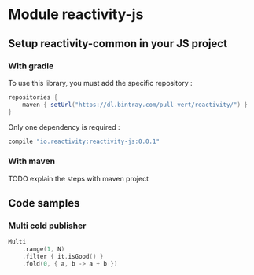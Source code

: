 # Module reactivity-js

## Setup reactivity-common in your JS project

### With gradle

To use this library, you must add the specific repository :

```groovy
repositories {
    maven { setUrl("https://dl.bintray.com/pull-vert/reactivity/") }
}
```

Only one dependency is required :

```groovy
compile "io.reactivity:reactivity-js:0.0.1"
```

### With maven

TODO explain the steps with maven project

## Code samples

### Multi cold publisher
```kotlin
Multi
    .range(1, N)
    .filter { it.isGood() }
    .fold(0, { a, b -> a + b })
```

